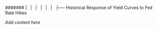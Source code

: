 ####### |   |   |   |   |   |   ├── Historical Response of Yield Curves to Fed Rate Hikes

*Add content here*